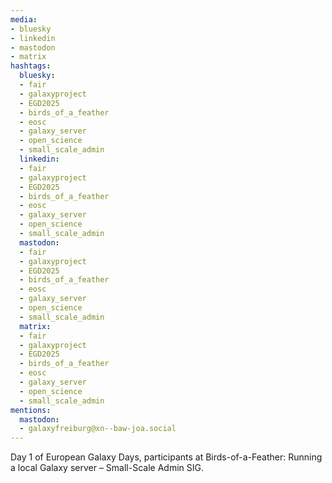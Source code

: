 ```yaml
---
media:
- bluesky
- linkedin
- mastodon
- matrix
hashtags:
  bluesky:
  - fair
  - galaxyproject
  - EGD2025
  - birds_of_a_feather
  - eosc
  - galaxy_server
  - open_science
  - small_scale_admin
  linkedin:
  - fair
  - galaxyproject
  - EGD2025
  - birds_of_a_feather
  - eosc
  - galaxy_server
  - open_science
  - small_scale_admin
  mastodon:
  - fair
  - galaxyproject
  - EGD2025
  - birds_of_a_feather
  - eosc
  - galaxy_server
  - open_science
  - small_scale_admin
  matrix:
  - fair
  - galaxyproject
  - EGD2025
  - birds_of_a_feather
  - eosc
  - galaxy_server
  - open_science
  - small_scale_admin
mentions:
  mastodon:
  - galaxyfreiburg@xn--baw-joa.social
---
```


Day 1 of European Galaxy Days, participants at Birds-of-a-Feather: Running a local Galaxy server – Small-Scale Admin SIG.